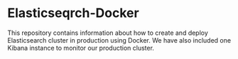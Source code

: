 # Elasticseqrch-Docker
This repository contains information about how to create and deploy Elasticsearch cluster in production using Docker. We have also included one Kibana instance to monitor our production cluster.
